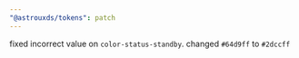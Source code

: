 ```yaml
---
"@astrouxds/tokens": patch
---
```


fixed incorrect value on `color-status-standby`. changed `#64d9ff` to `#2dccff`
